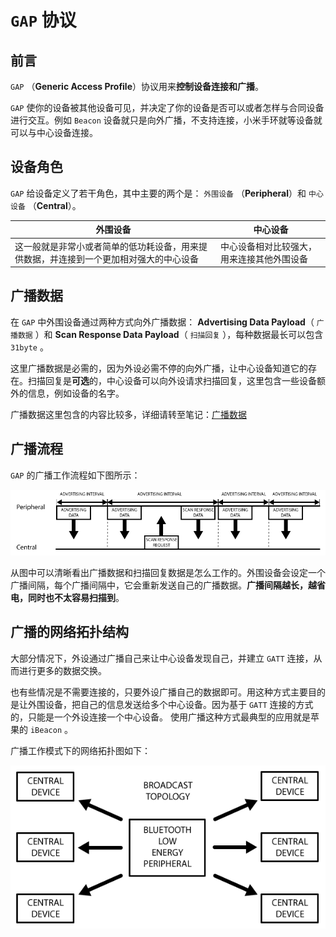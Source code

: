 # `GAP` 协议

## 前言

`GAP` （**Generic Access Profile**）协议用来**控制设备连接和广播**。

`GAP` 使你的设备被其他设备可见，并决定了你的设备是否可以或者怎样与合同设备进行交互。例如 `Beacon` 设备就只是向外广播，不支持连接，小米手环就等设备就可以与中心设备连接。

## 设备角色

`GAP` 给设备定义了若干角色，其中主要的两个是： `外围设备` （**Peripheral**）和 `中心设备` （**Central**）。

|外围设备|中心设备|
|-----|-----|
|这一般就是非常小或者简单的低功耗设备，用来提供数据，并连接到一个更加相对强大的中心设备|中心设备相对比较强大，用来连接其他外围设备|

## 广播数据

在 `GAP` 中外围设备通过两种方式向外广播数据： **Advertising Data Payload**（ `广播数据` ）和 **Scan Response Data Payload**（ `扫描回复` ），每种数据最长可以包含 `31byte` 。

这里广播数据是必需的，因为外设必需不停的向外广播，让中心设备知道它的存在。扫描回复是**可选**的，中心设备可以向外设请求扫描回复，这里包含一些设备额外的信息，例如设备的名字。

广播数据这里包含的内容比较多，详细请转至笔记：[广播数据](广播数据.md)

## 广播流程

`GAP` 的广播工作流程如下图所示：

![GAP广播流程](assets/images/GAP广播流程.png)

从图中可以清晰看出广播数据和扫描回复数据是怎么工作的。外围设备会设定一个广播间隔，每个广播间隔中，它会重新发送自己的广播数据。**广播间隔越长，越省电，同时也不太容易扫描到**。

## 广播的网络拓扑结构

大部分情况下，外设通过广播自己来让中心设备发现自己，并建立 `GATT` 连接，从而进行更多的数据交换。

也有些情况是不需要连接的，只要外设广播自己的数据即可。用这种方式主要目的是让外围设备，把自己的信息发送给多个中心设备。因为基于 `GATT` 连接的方式的，只能是一个外设连接一个中心设备。 使用广播这种方式最典型的应用就是苹果的 `iBeacon` 。

广播工作模式下的网络拓扑图如下：

![GAP广播网络拓扑图](assets/images/GAP广播网络拓扑图.png)
